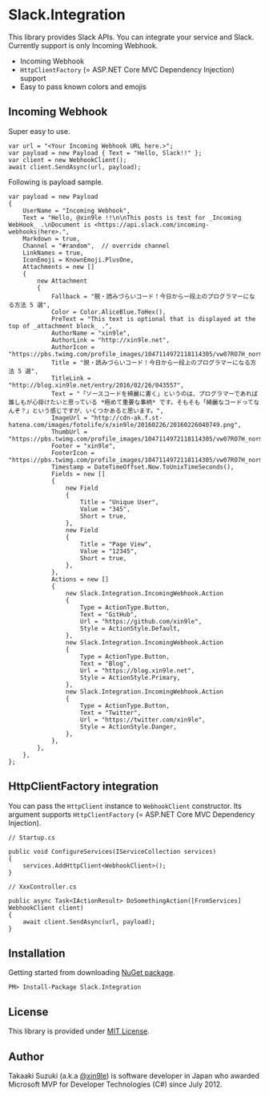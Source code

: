 # Slack.Integration

This library provides Slack APIs. You can integrate your service and Slack. Currently support is only Incoming Webhook.

- Incoming Webhook
- `HttpClientFactory` (= ASP.NET Core MVC Dependency Injection) support
- Easy to pass known colors and emojis



## Incoming Webhook

Super easy to use.

```
var url = "<Your Incoming Webhook URL here.>";
var payload = new Payload { Text = "Hello, Slack!!" };
var client = new WebhookClient();
await client.SendAsync(url, payload);
```

Following is payload sample.

```
var payload = new Payload
{
    UserName = "Incoming Webhook",
    Text = "Hello, @xin9le !!\n\nThis posts is test for _Incoming WebHook_ .\nDocument is <https://api.slack.com/incoming-webhooks|here>.",
    Markdown = true,
    Channel = "#random",  // override channel
    LinkNames = true,
    IconEmoji = KnownEmoji.PlusOne,
    Attachments = new []
    {
        new Attachment
        {
            Fallback = "脱・読みづらいコード！今日から一段上のプログラマーになる方法 5 選",
            Color = Color.AliceBlue.ToHex(),
            PreText = "This text is optional that is displayed at the top of _attachment block_ .",
            AuthorName = "xin9le",
            AuthorLink = "http://xin9le.net",
            AuthorIcon = "https://pbs.twimg.com/profile_images/1047114972118114305/vw07RO7H_normal.jpg",
            Title = "脱・読みづらいコード！今日から一段上のプログラマーになる方法 5 選",
            TitleLink = "http://blog.xin9le.net/entry/2016/02/26/043557",
            Text = "「ソースコードを綺麗に書く」というのは、プログラマーであれば誰しもが心掛けたいと思っている *極めて重要な事柄* です。そもそも「綺麗なコードってなんぞ？」という感じですが、いくつかあると思います。",
            ImageUrl = "http://cdn-ak.f.st-hatena.com/images/fotolife/x/xin9le/20160226/20160226040749.png",
            ThumbUrl = "https://pbs.twimg.com/profile_images/1047114972118114305/vw07RO7H_normal.jpg",
            Footer = "xin9le",
            FooterIcon = "https://pbs.twimg.com/profile_images/1047114972118114305/vw07RO7H_normal.jpg",
            Timestamp = DateTimeOffset.Now.ToUnixTimeSeconds(),
            Fields = new []
            {
                new Field
                {
                    Title = "Unique User",
                    Value = "345",
                    Short = true,
                },
                new Field
                {
                    Title = "Page View",
                    Value = "12345",
                    Short = true,
                },
            },
            Actions = new []
            {
                new Slack.Integration.IncomingWebhook.Action
                {
                    Type = ActionType.Button,
                    Text = "GitHub",
                    Url = "https://github.com/xin9le",
                    Style = ActionStyle.Default,
                },
                new Slack.Integration.IncomingWebhook.Action
                {
                    Type = ActionType.Button,
                    Text = "Blog",
                    Url = "https://blog.xin9le.net",
                    Style = ActionStyle.Primary,
                },
                new Slack.Integration.IncomingWebhook.Action
                {
                    Type = ActionType.Button,
                    Text = "Twitter",
                    Url = "https://twitter.com/xin9le",
                    Style = ActionStyle.Danger,
                },
            },
        },
    },
};
```


## HttpClientFactory integration

You can pass the `HttpClient` instance to `WebhookClient` constructor. Its argument supports `HttpClientFactory` (= ASP.NET Core MVC Dependency Injection).


```
// Startup.cs

public void ConfigureServices(IServiceCollection services)
{
    services.AddHttpClient<WebhookClient>();
}
```
```
// XxxController.cs

public async Task<IActionResult> DoSomethingAction([FromServices] WebhookClient client)
{
    await client.SendAsync(url, payload);
}
```



## Installation

Getting started from downloading [NuGet package](https://www.nuget.org/packages/Slack.Integration).

```
PM> Install-Package Slack.Integration
```


## License

This library is provided under [MIT License](http://opensource.org/licenses/MIT).



## Author

Takaaki Suzuki (a.k.a [@xin9le](https://twitter.com/xin9le)) is software developer in Japan who awarded Microsoft MVP for Developer Technologies (C#) since July 2012.

